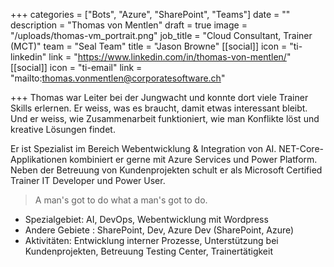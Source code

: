 +++
categories = ["Bots", "Azure", "SharePoint", "Teams"]
date = ""
description = "Thomas von Mentlen"
draft = true
image = "/uploads/thomas-vm_portrait.png"
job_title = "Cloud Consultant, Trainer (MCT)"
team = "Seal Team"
title = "Jason Browne"
[[social]]
icon = "ti-linkedin"
link = "https://www.linkedin.com/in/thomas-von-mentlen/"
[[social]]
icon = "ti-email"
link = "mailto:thomas.vonmentlen@corporatesoftware.ch"

+++
Thomas war Leiter bei der Jungwacht und konnte dort viele Trainer Skills erlernen. Er weiss, was es braucht, damit etwas interessant bleibt. Und er weiss, wie Zusammenarbeit funktioniert, wie man Konflikte löst und kreative Lösungen findet.

Er ist Spezialist im Bereich Webentwicklung & Integration von AI. NET-Core-Applikationen kombiniert er gerne mit Azure Services und Power Platform. Neben der Betreuung von Kundenprojekten schult er als Microsoft Certified Trainer IT Developer und Power User.

> A man's got to do what a man's got to do.

* Spezialgebiet: AI, DevOps, Webentwicklung mit Wordpress
* Andere Gebiete : SharePoint, Dev, Azure Dev (SharePoint, Azure)
* Aktivitäten: Entwicklung interner Prozesse, Unterstützung bei Kundenprojekten, Betreuung Testing Center, Trainertätigkeit